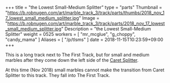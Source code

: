+++
title = "the Lowest Small-Medium Splitter"
type = "parts"
Thumbnail = "https://b.robnugen.com/art/marble_track_3/track/parts/thumbs/2018_nov_17_lowest_small_medium_splitter.jpg"
Image = "https://b.robnugen.com/art/marble_track_3/track/parts/2018_nov_17_lowest_small_medium_splitter.jpg"
Description = "the Lowest Small-Medium Splitter"
weight = 0525
workers = [
    "mr_mcglue",
    "g_choppy",
    "candy_mama"
]
Aliases = [
    "/p/tlsms"
]
date = 2018-11-15T10:23:59+09:00
+++

This is a long track next to The First Track, but for small and medium marbles after they come down the left side of the [Caret Splitter](/p/cs/).

At this time (Nov 2018) small marbles cannot make the transition from Caret Splitter to this track.  They fall into The First Track.
